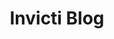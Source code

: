 ---
title: Invicti Blog
description: Latest web security & vulnerabilities, product releases, product docs and faq blogs.
url: https://www.invicti.com/blog/
image:
    # url: '/assets/images/cafe.png'
    # alt: 'Cafe'
tags: ['blog', 'vulnerability', 'web']
listedDate: 2023-11-08
published: true
---